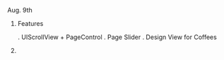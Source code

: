 Aug. 9th


1. Features

	. UIScrollView + PageControl
	. Page Slider
	. Design View for Coffees


2. 